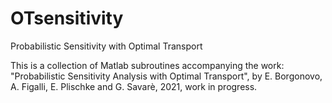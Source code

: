 # OTsensitivity
Probabilistic Sensitivity with Optimal Transport 

This is a collection of Matlab subroutines accompanying the work: "Probabilistic Sensitivity Analysis with Optimal Transport", by E. Borgonovo, A. Figalli, E. Plischke and G. Savarè, 2021, work in progress.
